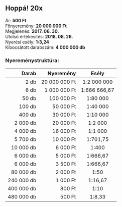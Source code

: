 ## Hoppá! 20x

Ár: **500 Ft**<br/>
Főnyeremény: **20 000 000 Ft**<br/>
Megjelenés: **2017. 06. 30.**<br/>
Utolsó értékesítés: **2018. 08. 26.**<br/>
Nyerési esély: **1:3,24**<br/>
Kibocsátott darabszám: **4 000 000 db**<br/>

### Nyereménystruktúra:
Darab|Nyeremény|Esély
---:|---:|:---:
2 db|20 000 000 Ft|1:2 000 000
6 db|1 000 000 Ft|1:666 666,67
50 db|100 000 Ft|1:80 000
100 db|50 000 Ft|1:40 000
400 db|30 000 Ft|1:10 000
2 000 db|20 000 Ft|1:2 000
4 000 db|16 000 Ft|1:1 000
5 700 db|10 000 Ft|1:701,75
10 000 db|6 000 Ft|1:400
6 000 db|5 000 Ft|1:666,67
6 000 db|3 500 Ft|1:666,67
80 000 db|2 000 Ft|1:50
240 000 db|1 000 Ft|1:16,67
400 000 db|800 Ft|1:10
480 000 db|500 Ft|1:8,33
